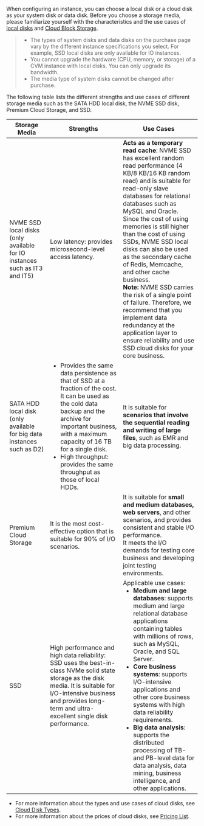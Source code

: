 When configuring an instance, you can choose a local disk or a cloud disk as your system disk or data disk. Before you choose a storage media, please familiarize yourself with the characteristics and the use cases of [local disks](https://intl.cloud.tencent.com/document/product/213/5798) and [Cloud Block Storage](https://intl.cloud.tencent.com/document/product/213/4953).
> 
> - The types of system disks and data disks on the purchase page vary by the different instance specifications you select. For example, SSD local disks are only available for IO instances.
> - You cannot upgrade the hardware (CPU, memory, or storage) of a CVM instance with local disks. You can only upgrade its bandwidth.
> - The media type of system disks cannot be changed after purchase.
> 

The following table lists the different strengths and use cases of different storage media such as the SATA HDD local disk, the NVME SSD disk, Premium Cloud Storage, and SSD.

| Storage Media | Strengths | Use Cases |
|---------|---------|---------|
| NVME SSD local disks (only available for IO instances such as IT3 and IT5) | Low latency: provides microsecond-level access latency. | **Acts as a temporary read cache**: NVME SSD has excellent random read performance (4 KB/8 KB/16 KB random read) and is suitable for read-only slave databases for relational databases such as MySQL and Oracle.<br>Since the cost of using memories is still higher than the cost of using SSDs, NVME SSD local disks can also be used as the secondary cache of Redis, Memcache, and other cache business.<br>**Note:** NVME SSD carries the risk of a single point of failure. Therefore, we recommend that you implement data redundancy at the application layer to ensure reliability and use SSD cloud disks for your core business. |
| SATA HDD local disk (only available for big data instances such as D2) | <ul style="margin: 0;"><li>Provides the same data persistence as that of SSD at a fraction of the cost. It can be used as the cold data backup and the archive for important business, with a maximum capacity of 16 TB for a single disk.</li><li>High throughput: provides the same throughput as those of local HDDs.</li></ul> | It is suitable for **scenarios that involve the sequential reading and writing of large files**, such as EMR and big data processing. |
| Premium Cloud Storage | It is the most cost-effective option that is suitable for 90% of I/O scenarios. | It is suitable for **small and medium databases, web servers**, and other scenarios, and provides consistent and stable I/O performance.<br>It meets the I/O demands for testing core business and developing joint testing environments. |
| SSD | High performance and high data reliability: SSD uses the best-in-class NVMe solid state storage as the disk media. It is suitable for I/O-intensive business and provides long-term and ultra-excellent single disk performance. | Applicable use cases: <ul style="margin: 0;"><li>**Medium and large databases**: supports medium and large relational database applications containing tables with millions of rows, such as MySQL, Oracle, and SQL Server.</li><li>**Core business systems**: supports I/O-intensive applications and other core business systems with high data reliability requirements.</li><li>**Big data analysis**: supports the distributed processing of TB- and PB-level data for data analysis, data mining, business intelligence, and other applications.</li></ul> |

- For more information about the types and use cases of cloud disks, see [Cloud Disk Types](https://intl.cloud.tencent.com/document/product/213/33000).
- For more information about the prices of cloud disks, see [Pricing List](https://intl.cloud.tencent.com/document/product/213/2255).
